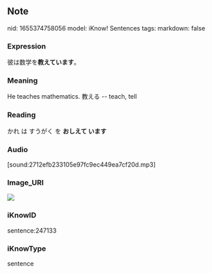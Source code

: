 ## Note
nid: 1655374758056
model: iKnow! Sentences
tags: 
markdown: false

### Expression
彼は数学を<b>教えています</b>。

### Meaning
He teaches mathematics.
教える -- teach, tell

### Reading
かれ は すうがく を <b>おしえて います</b>

### Audio
[sound:2712efb233105e97fc9ec449ea7cf20d.mp3]

### Image_URI
<img src="ab19e8cdf7fd43efd2def1494e205fe6.jpg">

### iKnowID
sentence:247133

### iKnowType
sentence
